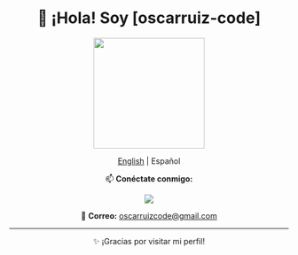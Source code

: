 <div align="center">
  <h1>👋 ¡Hola! Soy [oscarruiz-code]</h1>

  <img src="https://giphy.com/gifs/hello-Cmr1OMJ2FN0B2" width="200"/>

  <p><a href="README_en.md">English</a> | Español</p>

  <p>📫 <strong>Conéctate conmigo:</strong></p>

  <p>
    <a href="https://www.linkedin.com/in/%C3%B3scar-ruiz-rosa-78b520245/">
      <img src="https://img.shields.io/badge/LinkedIn-0A66C2?style=flat&logo=linkedin&logoColor=white"/>
    </a>
  </p>
  
  <p>📧 <strong>Correo:</strong> <a href="mailto:oscarruizcode@gmail.com">oscarruizcode@gmail.com</a></p>

  <hr/>

  <p>✨ ¡Gracias por visitar mi perfil!</p>
</div>
